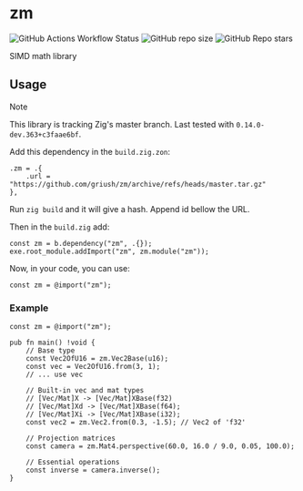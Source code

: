 # zm
![GitHub Actions Workflow Status](https://img.shields.io/github/actions/workflow/status/griush/zm/.github%2Fworkflows%2Fci.yaml?branch=master&style=for-the-badge)
![GitHub repo size](https://img.shields.io/github/repo-size/griush/zm?style=for-the-badge&logo=github)
![GitHub Repo stars](https://img.shields.io/github/stars/griush/zm?style=for-the-badge&logo=github&color=gold)

SIMD math library

## Usage
> [!NOTE]
> This library is tracking Zig's master branch. Last tested with `0.14.0-dev.363+c3faae6bf`.

Add this dependency in the `build.zig.zon`:

```zig
.zm = .{
    .url = "https://github.com/griush/zm/archive/refs/heads/master.tar.gz"
},

```
Run `zig build` and it will give a hash. Append id bellow the URL.

Then in the `build.zig` add:
```zig
const zm = b.dependency("zm", .{});
exe.root_module.addImport("zm", zm.module("zm"));
```
Now, in your code, you can use:
```zig
const zm = @import("zm");
```

### Example
```zig
const zm = @import("zm");

pub fn main() !void {
    // Base type
    const Vec2OfU16 = zm.Vec2Base(u16);
    const vec = Vec2OfU16.from(3, 1);
    // ... use vec

    // Built-in vec and mat types
    // [Vec/Mat]X -> [Vec/Mat]XBase(f32)
    // [Vec/Mat]Xd -> [Vec/Mat]XBase(f64);
    // [Vec/Mat]Xi -> [Vec/Mat]XBase(i32);
    const vec2 = zm.Vec2.from(0.3, -1.5); // Vec2 of 'f32'

    // Projection matrices
    const camera = zm.Mat4.perspective(60.0, 16.0 / 9.0, 0.05, 100.0);

    // Essential operations
    const inverse = camera.inverse();
}
```
